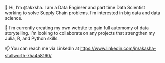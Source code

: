 👋 Hi, I’m @akxsha. I am a Data Engineer and part time Data Scientist working to solve Supply Chain problems. I’m interested in big data and data science.

🌱 I’m currently creating my own website to gain full automomy of data storytelling.
I’m looking to collaborate on any projects that strengthen my Julia, R, and Python skills.

📫 You can reach me via LinkedIn at https://www.linkedin.com/in/akasha-stallworth-75a458160/


<!---
akxsha/akxsha is a ✨ special ✨ repository because its `README.md` (this file) appears on your GitHub profile.
You can click the Preview link to take a look at your changes.
--->
